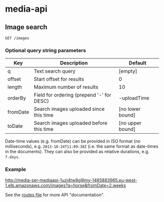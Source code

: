 # media-api

## Image search

    GET /images

### Optional query string parameters

| Key        | Description                               | Default          |
|------------|-------------------------------------------|------------------|
| q          | Text search query                         | [empty]
| offset     | Start offset for results                  | 0
| length     | Maximum number of results                 | 10
| orderBy    | Field for ordering (prepend '-' for DESC) | -uploadTime
| fromDate   | Search images uploaded since this time    | [no lower bound]
| toDate     | Search images uploaded before this time   | [no upper bound]

Date-time values (e.g. fromDate) can be provided in ISO format (no milliseconds), e.g. `2013-10-24T11:09:38Z` (i.e.
the same format as date-times in the documents). They can also be provided as relative durations, e.g. `7.days`.

### Example

http://media-ser-mediaapi-1uzj4tw8g9lmy-1465883965.eu-west-1.elb.amazonaws.com/images?q=horse&fromDate=2.weeks

See the [routes file](https://github.com/guardian/media-service/blob/master/media-api/conf/routes) for more API
"documentation".
